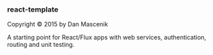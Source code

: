 ### react-template
Copyright &copy; 2015 by Dan Mascenik

A starting point for React/Flux apps with web services, authentication, routing and unit testing.